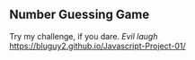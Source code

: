 ## Number Guessing Game

Try my challenge, if you dare. *Evil laugh*
https://bluguy2.github.io/Javascript-Project-01/
